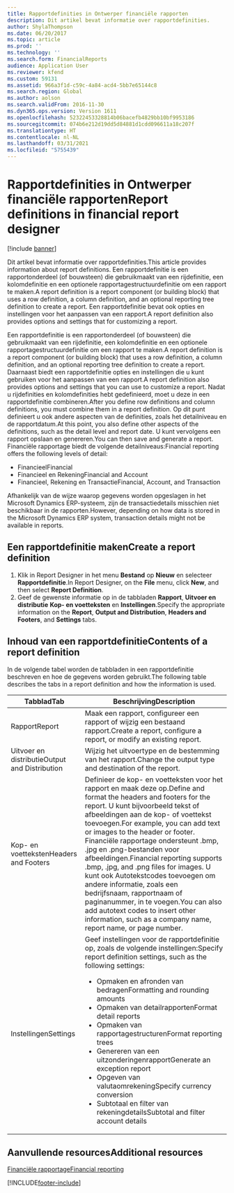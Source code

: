 ```yaml
---
title: Rapportdefinities in Ontwerper financiële rapporten
description: Dit artikel bevat informatie over rapportdefinities.
author: ShylaThompson
ms.date: 06/20/2017
ms.topic: article
ms.prod: ''
ms.technology: ''
ms.search.form: FinancialReports
audience: Application User
ms.reviewer: kfend
ms.custom: 59131
ms.assetid: 966a3f1d-c59c-4a84-acd4-5bb7e65144c8
ms.search.region: Global
ms.author: aolson
ms.search.validFrom: 2016-11-30
ms.dyn365.ops.version: Version 1611
ms.openlocfilehash: 52322453328814b06bacefb4829bb10bf9953186
ms.sourcegitcommit: 074b6e212d19dd5d84881d1cdd096611a18c207f
ms.translationtype: HT
ms.contentlocale: nl-NL
ms.lasthandoff: 03/31/2021
ms.locfileid: "5755439"
---
```

# <a name="report-definitions-in-financial-report-designer"></a><span data-ttu-id="171f7-103">Rapportdefinities in Ontwerper financiële rapporten</span><span class="sxs-lookup"><span data-stu-id="171f7-103">Report definitions in financial report designer</span></span>

[!include [banner](../includes/banner.md)]

<span data-ttu-id="171f7-104">Dit artikel bevat informatie over rapportdefinities.</span><span class="sxs-lookup"><span data-stu-id="171f7-104">This article provides information about report definitions.</span></span> <span data-ttu-id="171f7-105">Een rapportdefinitie is een rapportonderdeel (of bouwsteen) die gebruikmaakt van een rijdefinitie, een kolomdefinitie en een optionele rapportagestructuurdefinitie om een rapport te maken.</span><span class="sxs-lookup"><span data-stu-id="171f7-105">A report definition is a report component (or building block) that uses a row definition, a column definition, and an optional reporting tree definition to create a report.</span></span> <span data-ttu-id="171f7-106">Een rapportdefinitie bevat ook opties en instellingen voor het aanpassen van een rapport.</span><span class="sxs-lookup"><span data-stu-id="171f7-106">A report definition also provides options and settings that for customizing a report.</span></span> 

<span data-ttu-id="171f7-107">Een rapportdefinitie is een rapportonderdeel (of bouwsteen) die gebruikmaakt van een rijdefinitie, een kolomdefinitie en een optionele rapportagestructuurdefinitie om een rapport te maken.</span><span class="sxs-lookup"><span data-stu-id="171f7-107">A report definition is a report component (or building block) that uses a row definition, a column definition, and an optional reporting tree definition to create a report.</span></span> <span data-ttu-id="171f7-108">Daarnaast biedt een rapportdefinitie opties en instellingen die u kunt gebruiken voor het aanpassen van een rapport.</span><span class="sxs-lookup"><span data-stu-id="171f7-108">A report definition also provides options and settings that you can use to customize a report.</span></span> <span data-ttu-id="171f7-109">Nadat u rijdefinities en kolomdefinities hebt gedefinieerd, moet u deze in een rapportdefinitie combineren.</span><span class="sxs-lookup"><span data-stu-id="171f7-109">After you define row definitions and column definitions, you must combine them in a report definition.</span></span> <span data-ttu-id="171f7-110">Op dit punt definieert u ook andere aspecten van de definities, zoals het detailniveau en de rapportdatum.</span><span class="sxs-lookup"><span data-stu-id="171f7-110">At this point, you also define other aspects of the definitions, such as the detail level and report date.</span></span> <span data-ttu-id="171f7-111">U kunt vervolgens een rapport opslaan en genereren.</span><span class="sxs-lookup"><span data-stu-id="171f7-111">You can then save and generate a report.</span></span> <span data-ttu-id="171f7-112">Financiële rapportage biedt de volgende detailniveaus:</span><span class="sxs-lookup"><span data-stu-id="171f7-112">Financial reporting offers the following levels of detail:</span></span>

- <span data-ttu-id="171f7-113">Financieel</span><span class="sxs-lookup"><span data-stu-id="171f7-113">Financial</span></span>
- <span data-ttu-id="171f7-114">Financieel en Rekening</span><span class="sxs-lookup"><span data-stu-id="171f7-114">Financial and Account</span></span>
- <span data-ttu-id="171f7-115">Financieel, Rekening en Transactie</span><span class="sxs-lookup"><span data-stu-id="171f7-115">Financial, Account, and Transaction</span></span>

<span data-ttu-id="171f7-116">Afhankelijk van de wijze waarop gegevens worden opgeslagen in het Microsoft Dynamics ERP-systeem, zijn de transactiedetails misschien niet beschikbaar in de rapporten.</span><span class="sxs-lookup"><span data-stu-id="171f7-116">However, depending on how data is stored in the Microsoft Dynamics ERP system, transaction details might not be available in reports.</span></span>

## <a name="create-a-report-definition"></a><span data-ttu-id="171f7-117">Een rapportdefinitie maken</span><span class="sxs-lookup"><span data-stu-id="171f7-117">Create a report definition</span></span>
1. <span data-ttu-id="171f7-118">Klik in Report Designer in het menu **Bestand** op **Nieuw** en selecteer **Rapportdefinitie**.</span><span class="sxs-lookup"><span data-stu-id="171f7-118">In Report Designer, on the **File** menu, click **New**, and then select **Report Definition**.</span></span>
2. <span data-ttu-id="171f7-119">Geef de gewenste informatie op in de tabbladen **Rapport**, **Uitvoer en distributie** **Kop- en voetteksten** en **Instellingen**.</span><span class="sxs-lookup"><span data-stu-id="171f7-119">Specify the appropriate information on the **Report**, **Output and Distribution**, **Headers and Footers**, and **Settings** tabs.</span></span>

## <a name="contents-of-a-report-definition"></a><span data-ttu-id="171f7-120">Inhoud van een rapportdefinitie</span><span class="sxs-lookup"><span data-stu-id="171f7-120">Contents of a report definition</span></span>
<span data-ttu-id="171f7-121">In de volgende tabel worden de tabbladen in een rapportdefinitie beschreven en hoe de gegevens worden gebruikt.</span><span class="sxs-lookup"><span data-stu-id="171f7-121">The following table describes the tabs in a report definition and how the information is used.</span></span>

<table>
<thead>
<tr>
<th><span data-ttu-id="171f7-122">Tabblad</span><span class="sxs-lookup"><span data-stu-id="171f7-122">Tab</span></span></th>
<th><span data-ttu-id="171f7-123">Beschrijving</span><span class="sxs-lookup"><span data-stu-id="171f7-123">Description</span></span></th>
</tr>
</thead>
<tbody>
<tr>
<td><span data-ttu-id="171f7-124">Rapport</span><span class="sxs-lookup"><span data-stu-id="171f7-124">Report</span></span></td>
<td><span data-ttu-id="171f7-125">Maak een rapport, configureer een rapport of wijzig een bestaand rapport.</span><span class="sxs-lookup"><span data-stu-id="171f7-125">Create a report, configure a report, or modify an existing report.</span></span></td>
</tr>
<tr>
<td><span data-ttu-id="171f7-126">Uitvoer en distributie</span><span class="sxs-lookup"><span data-stu-id="171f7-126">Output and Distribution</span></span></td>
<td><span data-ttu-id="171f7-127">Wijzig het uitvoertype en de bestemming van het rapport.</span><span class="sxs-lookup"><span data-stu-id="171f7-127">Change the output type and destination of the report.</span></span></td>
</tr>
<tr>
<td><span data-ttu-id="171f7-128">Kop- en voetteksten</span><span class="sxs-lookup"><span data-stu-id="171f7-128">Headers and Footers</span></span></td>
<td><span data-ttu-id="171f7-129">Definieer de kop- en voetteksten voor het rapport en maak deze op.</span><span class="sxs-lookup"><span data-stu-id="171f7-129">Define and format the headers and footers for the report.</span></span> <span data-ttu-id="171f7-130">U kunt bijvoorbeeld tekst of afbeeldingen aan de kop- of voettekst toevoegen.</span><span class="sxs-lookup"><span data-stu-id="171f7-130">For example, you can add text or images to the header or footer.</span></span> <span data-ttu-id="171f7-131">Financiële rapportage ondersteunt .bmp, .jpg en .png-bestanden voor afbeeldingen.</span><span class="sxs-lookup"><span data-stu-id="171f7-131">Financial reporting supports .bmp, .jpg, and .png files for images.</span></span> <span data-ttu-id="171f7-132">U kunt ook Autotekstcodes toevoegen om andere informatie, zoals een bedrijfsnaam, rapportnaam of paginanummer, in te voegen.</span><span class="sxs-lookup"><span data-stu-id="171f7-132">You can also add autotext codes to insert other information, such as a company name, report name, or page number.</span></span></td>
</tr>
<tr>
<td><span data-ttu-id="171f7-133">Instellingen</span><span class="sxs-lookup"><span data-stu-id="171f7-133">Settings</span></span></td>
<td><span data-ttu-id="171f7-134">Geef instellingen voor de rapportdefinitie op, zoals de volgende instellingen:</span><span class="sxs-lookup"><span data-stu-id="171f7-134">Specify report definition settings, such as the following settings:</span></span>
<ul>
<li><span data-ttu-id="171f7-135">Opmaken en afronden van bedragen</span><span class="sxs-lookup"><span data-stu-id="171f7-135">Formatting and rounding amounts</span></span></li>
<li><span data-ttu-id="171f7-136">Opmaken van detailrapporten</span><span class="sxs-lookup"><span data-stu-id="171f7-136">Format detail reports</span></span></li>
<li><span data-ttu-id="171f7-137">Opmaken van rapportagestructuren</span><span class="sxs-lookup"><span data-stu-id="171f7-137">Format reporting trees</span></span></li>
<li><span data-ttu-id="171f7-138">Genereren van een uitzonderingenrapport</span><span class="sxs-lookup"><span data-stu-id="171f7-138">Generate an exception report</span></span></li>
<li><span data-ttu-id="171f7-139">Opgeven van valutaomrekening</span><span class="sxs-lookup"><span data-stu-id="171f7-139">Specify currency conversion</span></span></li>
<li><span data-ttu-id="171f7-140">Subtotaal en filter van rekeningdetails</span><span class="sxs-lookup"><span data-stu-id="171f7-140">Subtotal and filter account details</span></span></li>
</ul>
</td>
</tr>
</tbody>
</table>

## <a name="additional-resources"></a><span data-ttu-id="171f7-141">Aanvullende resources</span><span class="sxs-lookup"><span data-stu-id="171f7-141">Additional resources</span></span>

[<span data-ttu-id="171f7-142">Financiële rapportage</span><span class="sxs-lookup"><span data-stu-id="171f7-142">Financial reporting</span></span>](financial-reporting-intro.md)


[!INCLUDE[footer-include](../../../includes/footer-banner.md)]